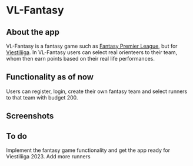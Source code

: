# VL-Fantasy

## About the app

VL-Fantasy is a fantasy game such as [Fantasy Premier League](https://fantasy.premierleague.com/), but for [Viestiliiga](https://www.viestiliiga.fi/).
In VL-Fantasy users can select real orienteers to their team, whom then earn points based on their real life performances.

## Functionality as of now

Users can register, login, create their own fantasy team and select runners to that team with budget 200.

## Screenshots

## To do

Implement the fantasy game functionality and get the app ready for Viestiliiga 2023.
Add more runners
